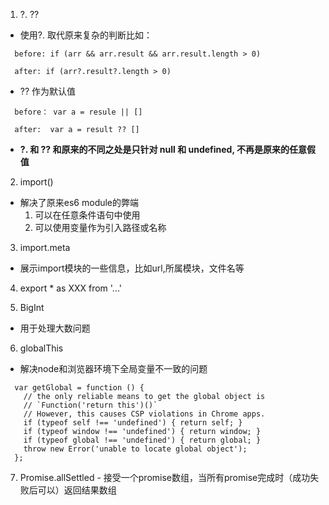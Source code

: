 1. ?.  ??

  - 使用?. 取代原来复杂的判断比如：
  ```
    before: if (arr && arr.result && arr.result.length > 0)

    after: if (arr?.result?.length > 0)
  ```

  - ?? 作为默认值
  ```
    before： var a = resule || []

    after:  var a = result ?? []
  ```

  - **?. 和 ?? 和原来的不同之处是只针对 null 和 undefined, 不再是原来的任意假值**

2. import()
  - 解决了原来es6 module的弊端
    1. 可以在任意条件语句中使用
    2. 可以使用变量作为引入路径或名称

3. import.meta
  - 展示import模块的一些信息，比如url,所属模块，文件名等

4. export * as XXX from '...'

5. BigInt
  - 用于处理大数问题

6. globalThis
  - 解决node和浏览器环境下全局变量不一致的问题
  ```
    var getGlobal = function () {
      // the only reliable means to get the global object is
      // `Function('return this')()`
      // However, this causes CSP violations in Chrome apps.
      if (typeof self !== 'undefined') { return self; }
      if (typeof window !== 'undefined') { return window; }
      if (typeof global !== 'undefined') { return global; }
      throw new Error('unable to locate global object');
    };
  ```

  7. Promise.allSettled
    - 接受一个promise数组，当所有promise完成时（成功失败后可以）返回结果数组

  